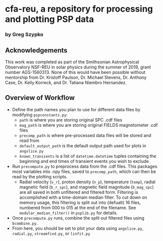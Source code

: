 # cfa-reu, a repository for processing and plotting PSP data
### by Greg Szypko

## Acknowledgements
This work was completed as part of the Smithsonian Astrophysical Observatory NSF-REU in solar physics during the summer of 2019, grant number AGS-1560313. None of this would have been possible without mentorship from Dr. Kristoff Paulson, Dr. Michael Stevens, Dr. Anthony Case, Dr. Kelly Korreck, and Dr. Tatiana Niembro Hernandez.

## Overview of Workflow
* Define the path names you plan to use for different data files by modifying `pspconstants.py`:
  * `path` is where you are storing original SPC .cdf files
  *  `mag_path` is where you are storing original FIELDS magnetometer .cdf files
  * `precomp_path` is where pre-processed data files will be stored and read from
  * `default_output_path` is the default output path used for plots in `angslice.py`
  * `known_transients` is a list of `datetime.datetime` tuples containing the beginning and end times of transient events you wish to exclude  
* Run `precompute.py` to preprocess data from the .cdf files. This packages most variables into .npy files, saved to `precomp_path`, which can then be read by the plotting scripts.
  * Radial velocity (`v_r`), proton density (`n_p`), temperature (`temp`), radial magnetic field (`b_r_spc`), and magnetic field magnitude (`b_mag_spc`) are all saved in both unfiltered and filtered form. Filtering is accomplished with a time-domain median filter. To cut down on memory usage, this filtering is split out into (defualt) 16 files, numbered from 000 to 015 at the end of the filename. See `modular_median_filter()` in `psplib.py` for details.
* Once `precompute.py` runs, combine the split out filtered files using `bcombine.py`.
* From here, you should be set to plot your data using `angslice.py`, `radial.py`, `streamfind.py`, or `linfit.py`
